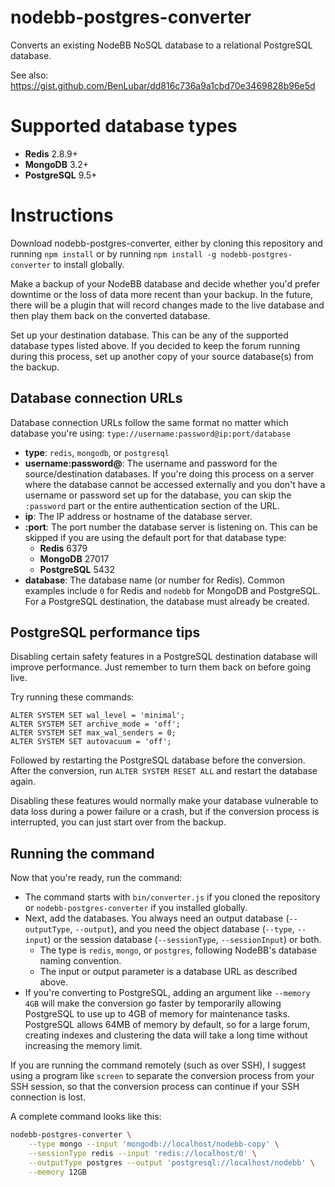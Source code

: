 nodebb-postgres-converter
=========================

Converts an existing NodeBB NoSQL database to a relational PostgreSQL database.

See also: <https://gist.github.com/BenLubar/dd816c736a9a1cbd70e3469828b96e5d>

Supported database types
========================

- **Redis** 2.8.9+
- **MongoDB** 3.2+
- **PostgreSQL** 9.5+

Instructions
============

Download nodebb-postgres-converter, either by cloning this repository and
running `npm install` or by running `npm install -g nodebb-postgres-converter`
to install globally.

Make a backup of your NodeBB database and decide whether you'd prefer downtime
or the loss of data more recent than your backup. In the future, there will be
a plugin that will record changes made to the live database and then play them
back on the converted database.

Set up your destination database. This can be any of the supported database
types listed above. If you decided to keep the forum running during this
process, set up another copy of your source database(s) from the backup.

Database connection URLs
------------------------

Database connection URLs follow the same format no matter which database you're
using: `type://username:password@ip:port/database`

- **type**: `redis`, `mongodb`, or `postgresql`
- **username:password@**: The username and password for the source/destination
  databases. If you're doing this process on a server where the database cannot
  be accessed externally and you don't have a username or password set up for
  the database, you can skip the `:password` part or the entire authentication
  section of the URL.
- **ip**: The IP address or hostname of the database server.
- **:port**: The port number the database server is listening on. This can be
  skipped if you are using the default port for that database type:
  - **Redis** 6379
  - **MongoDB** 27017
  - **PostgreSQL** 5432
- **database**: The database name (or number for Redis). Common examples
  include `0` for Redis and `nodebb` for MongoDB and PostgreSQL. For a
  PostgreSQL destination, the database must already be created.

PostgreSQL performance tips
---------------------------

Disabling certain safety features in a PostgreSQL destination database will
improve performance. Just remember to turn them back on before going live.

Try running these commands:

```
ALTER SYSTEM SET wal_level = 'minimal';
ALTER SYSTEM SET archive_mode = 'off';
ALTER SYSTEM SET max_wal_senders = 0;
ALTER SYSTEM SET autovacuum = 'off';
```

Followed by restarting the PostgreSQL database before the conversion. After the
conversion, run `ALTER SYSTEM RESET ALL` and restart the database again.

Disabling these features would normally make your database vulnerable to data
loss during a power failure or a crash, but if the conversion process is
interrupted, you can just start over from the backup.

Running the command
-------------------

Now that you're ready, run the command:

- The command starts with `bin/converter.js` if you cloned the repository or
  `nodebb-postgres-converter` if you installed globally.
- Next, add the databases. You always need an output database (`--outputType`,
  `--output`), and you need the object database (`--type`, `--input`) or the
  session database (`--sessionType`, `--sessionInput`) or both.
  - The type is `redis`, `mongo`, or `postgres`, following NodeBB's database
    naming convention.
  - The input or output parameter is a database URL as described above.
- If you're converting to PostgreSQL, adding an argument like `--memory 4GB`
  will make the conversion go faster by temporarily allowing PostgreSQL to use
  up to 4GB of memory for maintenance tasks. PostgreSQL allows 64MB of memory
  by default, so for a large forum, creating indexes and clustering the data
  will take a long time without increasing the memory limit.

If you are running the command remotely (such as over SSH), I suggest using a
program like `screen` to separate the conversion process from your SSH session,
so that the conversion process can continue if your SSH connection is lost.

A complete command looks like this:

```bash
nodebb-postgres-converter \
	--type mongo --input 'mongodb://localhost/nodebb-copy' \
	--sessionType redis --input 'redis://localhost/0' \
	--outputType postgres --output 'postgresql://localhost/nodebb' \
	--memory 12GB
```
